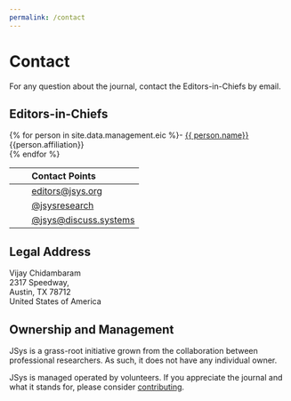 ```yaml
---
permalink: /contact
---
```


# Contact

For any question about the journal, contact the Editors-in-Chiefs by email.

## Editors-in-Chiefs

{% for person in site.data.management.eic %}- [{{ person.name}}]({{person.webpage}})  
    {{person.affiliation}}  
{% endfor %}

|||Contact Points|
|:---|:---|:---|
|<i class="fas fa-envelope"></i>||[editors@jsys.org](mailto:editors@jsys.org)|
|<i class="fab fa-twitter"></i>||[@jsysresearch](https://twitter.com/jsysresearch)|
|<i class="fab fa-mastodon"></i>||[@jsys@discuss.systems](https://discuss.systems/@jsys)|

## Legal Address

<!-- For DOAJ: a physical mailing address is required to be listed on the journal website (if the journal has no business address, the department of an EIC may be a good alternative to list). -->

<!-- Must be an address in the US because our published is eScholarship, which is US based. -->

Vijay Chidambaram  
2317 Speedway,  
Austin, TX 78712  
United States of America

## Ownership and Management

JSys is a grass-root initiative grown from the collaboration between professional researchers. As such, it does not have any individual owner.

JSys is managed operated by volunteers. If you appreciate the journal and what it stands for, please consider [contributing](/contribute/).
